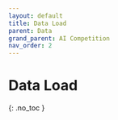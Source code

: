 ```yaml
---
layout: default
title: Data Load
parent: Data
grand_parent: AI Competition
nav_order: 2
---
```


# Data Load
{: .no_toc }

